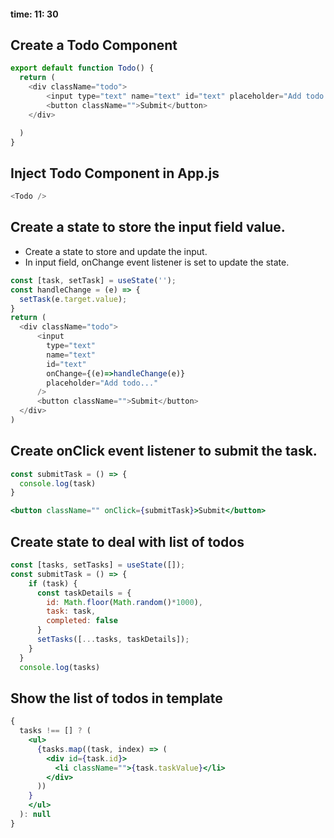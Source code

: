 #### time: 11: 30 


## Create a Todo Component
```js
export default function Todo() {
  return (
    <div className="todo">
        <input type="text" name="text" id="text" placeholder="Add todo..." />
        <button className="">Submit</button>    
    </div>

  )
}

```

## Inject Todo Component in App.js

```js
<Todo />
```

## Create a state to store the input field value.

- Create a state to store and update the input.
- In input field, onChange event listener is set to update the state.

```js
const [task, setTask] = useState('');
const handleChange = (e) => {
  setTask(e.target.value);
}
return (
  <div className="todo">
      <input
        type="text" 
        name="text" 
        id="text" 
        onChange={(e)=>handleChange(e)} 
        placeholder="Add todo..."
      />
      <button className="">Submit</button>    
  </div>
)
```

## Create onClick event listener to submit the task.

```jsx
const submitTask = () => {
  console.log(task)
}

<button className="" onClick={submitTask}>Submit</button>    
```


## Create state to deal with list of todos

```js
const [tasks, setTasks] = useState([]);
const submitTask = () => {
    if (task) {
      const taskDetails = {
        id: Math.floor(Math.random()*1000),
        task: task,
        completed: false
      }
      setTasks([...tasks, taskDetails]);
    }
  }
  console.log(tasks)
```

## Show the list of todos in template

```jsx
{
  tasks !== [] ? (
    <ul>
      {tasks.map((task, index) => (
        <div id={task.id}>
          <li className="">{task.taskValue}</li>
        </div>
      ))  
    }
    </ul>
  ): null 
}
```

